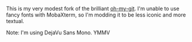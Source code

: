 This is my very modest fork of the brilliant [oh-my-git](https://github.com/arialdomartini/oh-my-git).
I'm unable to use fancy fonts with MobaXterm, so I'm modding it to be less iconic and more textual.

Note: I'm using DejaVu Sans Mono. YMMV
